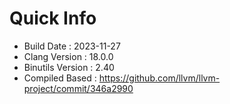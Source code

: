 # Quick Info
* Build Date : 2023-11-27
* Clang Version : 18.0.0
* Binutils Version : 2.40
* Compiled Based : https://github.com/llvm/llvm-project/commit/346a2990

